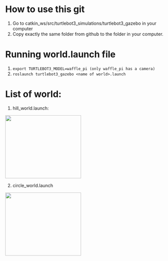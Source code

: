 # How to use this git

1. Go to catkin_ws/src/turtlebot3_simulations/turtlebot3_gazebo in your computer
2. Copy exactly the same folder from github to the folder in your computer.


# Running world.launch file
1. ```export TURTLEBOT3_MODEL=waffle_pi (only waffle_pi has a camera)```
2. ```roslaunch turtlebot3_gazebo <name of world>.launch```

# List of world:
1. hill_world.launch:
<img src="../img/hill_world.png" width="240" height="200"/>

2. circle_world.launch 
<img src="../img/circle_world.png" width="240" height="200"/>
